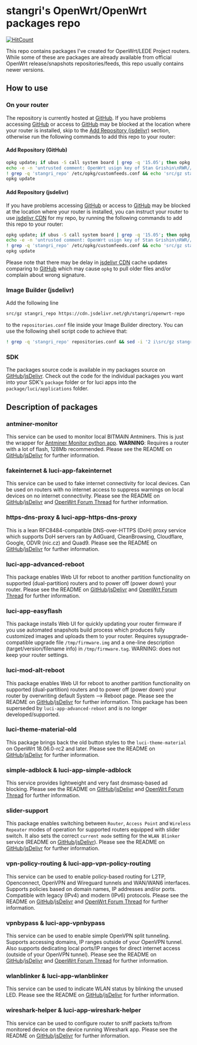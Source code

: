 # stangri's OpenWrt/OpenWrt packages repo

[![HitCount](http://hits.dwyl.com/stangri/openwrt.svg)](http://hits.dwyl.com/stangri/openwrt)

This repo contains packages I've created for OpenWrt/LEDE Project routers. While some of these are packages are already available from official OpenWrt release/snapshots repositories/feeds, this repo usually contains newer versions.

## How to use

### On your router

The repository is currently hosted at [GitHub](https://github.com). If you have problems accessing [GitHub](https://github.com) or access to [GitHub](https://github.com) may be blocked at the location where your router is installed, skip to the [Add Repository (jsdelivr)](#add-repository-jsdelivr) section, otherwise run the following commands to add this repo to your router:

#### Add Repository (GitHub)

```sh
opkg update; if ubus -S call system board | grep -q '15.05'; then opkg install ca-certificates wget libopenssl; else opkg install uclient-fetch libustream-mbedtls ca-bundle ca-certificates; fi
echo -e -n 'untrusted comment: OpenWrt usign key of Stan Grishin\nRWR//HUXxMwMVnx7fESOKO7x8XoW4/dRidJPjt91hAAU2L59mYvHy0Fa\n' > /etc/opkg/keys/7ffc7517c4cc0c56
! grep -q 'stangri_repo' /etc/opkg/customfeeds.conf && echo 'src/gz stangri_repo https://raw.githubusercontent.com/stangri/openwrt-repo/master' >> /etc/opkg/customfeeds.conf
opkg update
```

#### Add Repository (jsdelivr)

If you have problems accessing [GitHub](https://github.com) or access to [GitHub](https://github.com) may be blocked at the location where your router is installed, you can instruct your router to use [jsdelivr CDN](https://jsdelivr.com) for my repo, by running the following commands to add this repo to your router:

```sh
opkg update; if ubus -S call system board | grep -q '15.05'; then opkg install ca-certificates wget libopenssl; else opkg install uclient-fetch libustream-mbedtls ca-bundle ca-certificates; fi
echo -e -n 'untrusted comment: OpenWrt usign key of Stan Grishin\nRWR//HUXxMwMVnx7fESOKO7x8XoW4/dRidJPjt91hAAU2L59mYvHy0Fa\n' > /etc/opkg/keys/7ffc7517c4cc0c56
! grep -q 'stangri_repo' /etc/opkg/customfeeds.conf && echo 'src/gz stangri_repo https://cdn.jsdelivr.net/gh/stangri/openwrt-repo' >> /etc/opkg/customfeeds.conf
opkg update
```

Please note that there may be delay in [jsdelivr CDN](https://jsdelivr.com) cache updates comparing to [GitHub](https://github.com) which may cause `opkg` to pull older files and/or complain about wrong signature.

### Image Builder (jsdelivr)

Add the following line

```sh
src/gz stangri_repo https://cdn.jsdelivr.net/gh/stangri/openwrt-repo
```

to the ```repositories.conf``` file inside your Image Builder directory. You can use the following shell script code to achieve that:

```sh
! grep -q 'stangri_repo' repositories.conf && sed -i '2 i\src/gz stangri_repo https://cdn.jsdelivr.net/gh/stangri/openwrt-repo' repositories.conf
```

### SDK

The packages source code is available in my packages source on [GitHub](https://github.com/stangri/openwrt_packages)/[jsDelivr](https://cdn.jsdelivr.net/gh/stangri/openwrt_packages/). Check out the code for the individual packages you want into your SDK's ```package``` folder or for luci apps into the ```package/luci/applications``` folder.

## Description of packages

### antminer-monitor

This service can be used to monitor local BITMAIN Antminers. This is just the wrapper for [Antminer Monitor python app](https://github.com/anselal/antminer-monitor). **WARNING**: Requires a router with a lot of flash, 128Mb recommended. Please see the README on [GitHub](https://github.com/stangri/openwrt_packages/blob/master/antminer-monitor/files/README.md)/[jsDelivr](https://cdn.jsdelivr.net/gh/stangri/openwrt_packages/antminer-monitor/files/README.md) for further information.

### fakeinternet & luci-app-fakeinternet

This service can be used to fake internet connectivity for local devices.
Can be used on routers with no internet access to suppress warnings on local devices on no internet connectivity. Please see the README on [GitHub](https://github.com/stangri/openwrt_packages/blob/master/fakeinternet/files/README.md)/[jsDelivr](https://cdn.jsdelivr.net/gh/stangri/openwrt_packages/fakeinternet/files/README.md) and [OpenWrt Forum Thread](https://forum.openwrt.org/t/fakeinternet-service-package-wip/924) for further information.

### https-dns-proxy & luci-app-https-dns-proxy

This is a lean RFC8484-compatible DNS-over-HTTPS (DoH) proxy service which supports DoH servers ran by AdGuard, CleanBrowsing, Cloudflare, Google, ODVR (nic.cz) and Quad9. Please see the README on [GitHub](https://github.com/stangri/openwrt_packages/blob/master/https-dns-proxy/files/README.md)/[jsDelivr](https://cdn.jsdelivr.net/gh/stangri/openwrt_packages/https-dns-proxy/files/README.md) for further information.

### luci-app-advanced-reboot

This package enables Web UI for reboot to another partition functionality on supported (dual-partition) routers and to power off (power down) your router. Please see the README on [GitHub](https://github.com/stangri/openwrt_packages/blob/master/luci-app-advanced-reboot/README.md)/[jsDelivr](https://cdn.jsdelivr.net/gh/stangri/openwrt_packages/luci-app-advanced-reboot/files/README.md) and [OpenWrt Forum Thread](https://forum.openwrt.org/t/web-ui-to-reboot-to-another-partition-for-dual-partition-routers/3423) for further information.

### luci-app-easyflash

This package installs Web UI for quickly updating your router firmware if you use automated snapshots build process which produces fully customized images and uploads them to your router. Requires sysupgrade-compatible upgrade file ```/tmp/firmware.img``` and a one-line description (target/version/filename info) in ```/tmp/firmware.tag```. WARNING: does not keep your router settings.

### luci-mod-alt-reboot

This package enables Web UI for reboot to another partition functionality on supported (dual-partition) routers and to power off (power down) your router by overwriting default System --> Reboot page. Please see the README on [GitHub](https://github.com/stangri/openwrt_packages/blob/master/luci-mod-alt-reboot/README.md)/[jsDelivr](https://cdn.jsdelivr.net/gh/stangri/openwrt_packages/luci-mod-alt-reboot/files/README.md) for further information. This package has been superseded by ```luci-app-advanced-reboot``` and is no longer developed/supported.

### luci-theme-material-old

This package brings back the old button styles to the ```luci-theme-material``` on OpenWrt 18.06.0-rc2 and later. Please see the README on [GitHub](https://github.com/stangri/openwrt_packages/blob/master/luci-theme-material-old/README.md)/[jsDelivr](https://cdn.jsdelivr.net/gh/stangri/openwrt_packages/luci-theme-material-old/files/README.md) for further information.

### simple-adblock & luci-app-simple-adblock

This service provides lightweight and very fast dnsmasq-based ad blocking. Please see the README on [GitHub](https://github.com/stangri/openwrt_packages/blob/master/simple-adblock/files/README.md)/[jsDelivr](https://cdn.jsdelivr.net/gh/stangri/openwrt_packages/simple-adblock/files/README.md) and [OpenWrt Forum Thread](https://forum.openwrt.org/t/simple-adblock-fast-lightweight-and-fully-uci-luci-configurable-ad-blocking/1327) for further information.

### slider-support

This package enables switching between ```Router```, ```Access Point``` and ```Wireless Repeater``` modes of operation for supported routers equipped with slider switch. It also sets the correct ```current mode``` setting for the ```WLAN Blinker``` service (README on [GitHub](https://github.com/stangri/openwrt_packages/blob/master/wlanblinker/files/README.md)/[jsDelivr](https://cdn.jsdelivr.net/gh/stangri/openwrt_packages/wlanblinker/files/README.md)). Please see the README on [GitHub](https://github.com/stangri/openwrt_packages/blob/master/slider-support/files/README.md)/[jsDelivr](https://cdn.jsdelivr.net/gh/stangri/openwrt_packages/slider-support/files/README.md) for further information.

### vpn-policy-routing & luci-app-vpn-policy-routing

This service can be used to enable policy-based routing for L2TP, Openconnect, OpenVPN and Wireguard tunnels and WAN/WAN6 interfaces. Supports policies based on domain names, IP addresses and/or ports. Compatible with legacy (IPv4) and modern (IPv6) protocols. Please see the README on [GitHub](https://github.com/stangri/openwrt_packages/blob/master/vpn-policy-routing/files/README.md)/[jsDelivr](https://cdn.jsdelivr.net/gh/stangri/openwrt_packages/vpn-policy-routing/files/README.md) and [OpenWrt Forum Thread](https://forum.openwrt.org/t/vpn-policy-based-routing-web-ui-discussion/10389) for further information.

### vpnbypass & luci-app-vpnbypass

This service can be used to enable simple OpenVPN split tunneling. Supports accessing domains, IP ranges outside of your OpenVPN tunnel. Also supports dedicating local ports/IP ranges for direct internet access (outside of your OpenVPN tunnel). Please see the README on [GitHub](https://github.com/stangri/openwrt_packages/blob/master/vpnbypass/files/README.md)/[jsDelivr](https://cdn.jsdelivr.net/gh/stangri/openwrt_packages/vpnbypass/files/README.md) and [OpenWrt Forum Thread](https://forum.openwrt.org/t/vpn-bypass-split-tunneling-service-luci-ui/1106/12) for further information.

### wlanblinker & luci-app-wlanblinker

This service can be used to indicate WLAN status by blinking the unused LED. Please see the README on [GitHub](https://github.com/stangri/openwrt_packages/blob/master/wlanblinker/files/README.md)/[jsDelivr](https://cdn.jsdelivr.net/gh/stangri/openwrt_packages/wlanblinker/files/README.md) for further information.

### wireshark-helper & luci-app-wireshark-helper

This service can be used to configure router to sniff packets to/from monitored device on the device running Wireshark app. Please see the README on [GitHub](https://github.com/stangri/openwrt_packages/blob/master/wireshark-helper/files/README.md)/[jsDelivr](https://cdn.jsdelivr.net/gh/stangri/openwrt_packages/wireshark-helper/files/README.md) for further information.
